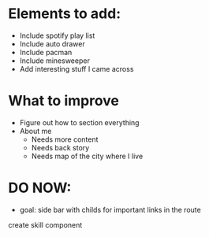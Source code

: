 # Elements to add:

  * Include spotify play list
  * Include auto drawer
  * Include pacman
  * Include minesweeper
  * Add interesting stuff I came across

# What to improve
  * Figure out how to section everything
  * About me
    - Needs more content
    - Needs back story
    - Needs map of the city where I live


# DO NOW:
  * goal: side bar with childs for important links in the route





create skill component
